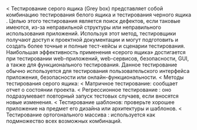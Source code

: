 < Тестирование серого ящика (Grey box) представляет собой комбинацию тестирования белого ящика и тестирования черного ящика . Целью этого тестирования является поиск дефектов, если таковые имеются, из-за неправильной структуры или неправильного использования приложений. Используя этот метод, тестировщики получают доступ к проектной документации и могут подготовить и создать более точные и полные тест-кейсы и сценарии тестирования. Наибольшая эффективность применения «серого ящика» достигается при тестировании web-приложений, web-сервисов, безопасности, GUI, а также для функционального тестирования. Данное тестирование обычно используется для тестирования пользовательского интерфейса приложения, безопасности или онлайн-функциональности.
< Методы тестирования серого ящика:
< Матричное тестирование: сообщает отчет о состоянии проекта.
< Регрессионное тестирование : оно подразумевает повторный запуск тестовых случаев, если вносятся новые изменения.
< Тестирование шаблонов: проверьте хорошее приложение на предмет его дизайна или архитектуры и шаблонов.
< Тестирование ортогонального массива : используется как подмножество всех возможных комбинаций.

